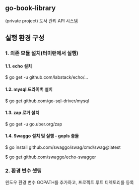 ## go-book-library
(private project) 도서 관리 API 시스템


## 실행 환경 구성

### 1. 의존 모듈 설치(터미런에서 실행)

#### 1.1. echo 설치

$ go get -u github.com/labstack/echo/...

#### 1.2. mysql 드라이버 설치

$ go get github.com/go-sql-driver/mysql

#### 1.3. zap 로거 설치
$ go get -u go.uber.org/zap

#### 1.4. Swaggo 설치 및 실행 - gopls 충돌
$ go install github.com/swaggo/swag/cmd/swag@latest

$ go get github.com/swaggo/echo-swagger


### 2. 환경 변수 셋팅

윈도우 환경 변수 GOPATH를 추가하고, 프로젝트 루트 디렉토리를 등록

